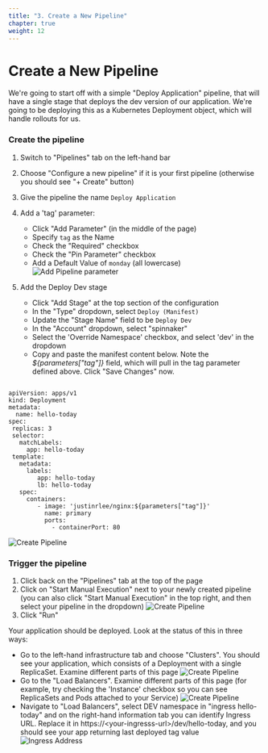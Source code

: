 ```yaml
---
title: "3. Create a New Pipeline"
chapter: true
weight: 12
---
```


# Create a New Pipeline

We're going to start off with a simple "Deploy Application" pipeline, that will have a single stage that deploys the dev version of our application. We're going to be deploying this as a Kubernetes Deployment object, which will handle rollouts for us.

### Create the pipeline

1. Switch to "Pipelines" tab on the left-hand bar
   
1. Choose "Configure a new pipeline" if it is your first pipeline (otherwise you should see "+ Create" button)
   
1. Give the pipeline the name `Deploy Application`
   
1. Add a 'tag' parameter:
      - Click "Add Parameter" (in the middle of the page)
      - Specify `tag` as the Name
      - Check the "Required" checkbox
      - Check the "Pin Parameter" checkbox
      - Add a Default Value of `monday` (all lowercase)
        ![Add Pipeline parameter](/images/armory-create-pipeline-parameter.png)
        
1. Add the Deploy Dev stage
      - Click "Add Stage" at the top section of the configuration
      - In the "Type" dropdown, select `Deploy (Manifest)`
      - Update the "Stage Name" field to be `Deploy Dev`
      - In the "Account" dropdown, select "spinnaker"
      - Select the 'Override Namespace' checkbox, and select 'dev' in the dropdown
      - Copy and paste the manifest content below. Note the *${parameters["tag"]}* field, which will pull in the tag parameter defined above. Click "Save Changes" now.
   
<pre><code>
apiVersion: apps/v1
kind: Deployment
metadata:
  name: hello-today
spec:
 replicas: 3
 selector:
   matchLabels:
     app: hello-today
 template:
   metadata:
     labels:
        app: hello-today
        lb: hello-today
   spec:
     containers:
        - image: 'justinrlee/nginx:${parameters["tag"]}'
          name: primary
          ports:
            - containerPort: 80
</code></pre>

![Create Pipeline](/images/armory-create-deploy-pipeline.png)

### Trigger the pipeline

1. Click back on the "Pipelines" tab at the top of the page
1. Click on "Start Manual Execution" next to your newly created pipeline (you can also click "Start Manual Execution" in the top right, and then select your pipeline in the dropdown)
   ![Create Pipeline](/images/armory-pipeline-start.png)
1. Click "Run"


Your application should be deployed. Look at the status of this in three ways:

- Go to the left-hand infrastructure tab and choose "Clusters". You should see your application, which consists of a Deployment with a single ReplicaSet. Examine different parts of this page
  ![Create Pipeline](/images/armory-clusters.png)
- Go to the "Load Balancers". Examine different parts of this page (for example, try checking the 'Instance' checkbox so you can see ReplicaSets and Pods attached to your Service)
  ![Create Pipeline](/images/armory-load-balancers-with-resources.png)
- Navigate to "Load Balancers", select DEV namespace in "ingress hello-today" and on the right-hand information tab you can identify Ingress URL. Replace it in https://\<your-ingresss-url\>/dev/hello-today, and you should see your app returning last deployed tag value
  ![Ingress Address](/images/armory-ingress-info.png)
